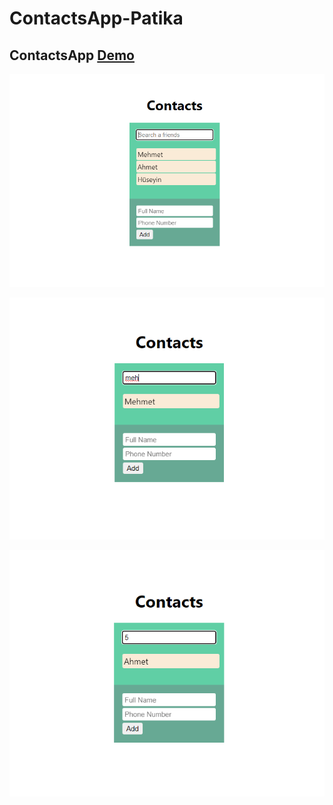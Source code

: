 # ContactsApp-Patika

## ContactsApp [Demo](https://bayramenesyilmaz.github.io/ContactsApp/)

![contact](./img/Ekran%20g%C3%B6r%C3%BCnt%C3%BCs%C3%BC1.png)

![contact](./img/Ekran%20g%C3%B6r%C3%BCnt%C3%BCs%C3%BC2.png)

![contact](./img/Ekran%20g%C3%B6r%C3%BCnt%C3%BCs%C3%BC3.png)
